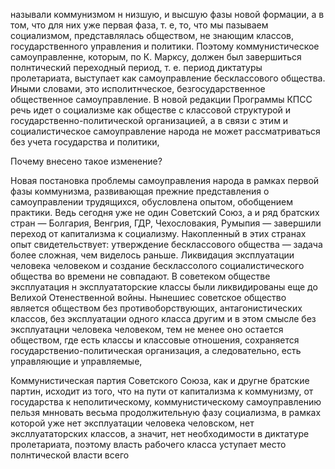 называли коммунизмом н низшую, и высшую фазы новой формации, а в том, что для них уже первая фаза, т. е, то, что мы пазываем социализмом, представлялась обществом, не знающим классов, государственного управления и политики. Поэтому коммунистическое самоуправленне, которым, по К. Марксу, должен был завершиться полнтический переходный период, т. е. период диктатуры пролетариата, выступает как самоуправление бесклассового общества. Иными словами, это исполитнческое, безгосударственное общественное самоуправление. В новой редакции Программы КПСС речь идет о социализме как обществе с классовой структурой и государственно-политической организацией, а в связи с этим и социалистическое самоуправление народа не может рассматриваться без учета государства и политики,

Почему внесено такое изменение?

Новая постановка проблемы самоуправления народа в рамках первой фазы коммунизма, развивающая прежние представления о самоуправлении трудящихся, обусловлена опытом, обобщением практики. Ведь сегодня уже не один Советский Союз, а и ряд братских стран — Болгария, Венгрия, ГДР, Чехословакия, Румыпия — завершили переход от капитализма к социализму. Накопленный в этих странах опыт свидетельствует: утверждение бесклассового общества — задача более сложная, чем виделось раньше. Ликвидация эксплуатации человека человеком и создание бесклассолого социалистического общества во времени не совпадают. В советеком обществе эксплуатация н эксплуататорские классы были ликвидированы еще до Велихой Отенественной войны. Нынешиес советское общество является обществом без противоборствующих, антагонистических классов, без эксплуатации одного класса другим и в этом смысле без эксплуатацни человека человеком, тем не менее оно остается обществом, где есть классы и классовые отношения, сохраняется государственио-политическая организация, а следовательно, есть управляющие и управляемые,

Коммунистическая партия Советского Союза, как и другне братские партин, исходит из того, что на пути от капитализма к коммунизму, от государства к неполитическому, коммунистическому самоуправлению пельзя мнновать весьма продолжительную фазу социализма, в рамках которой уже нет эксплуатации человека человском, нет эксллуататорских классов, а значит, нет необходимости в диктатуре пролетариата, поэтому власть рабочего класса уступает место полнтической власти всего

